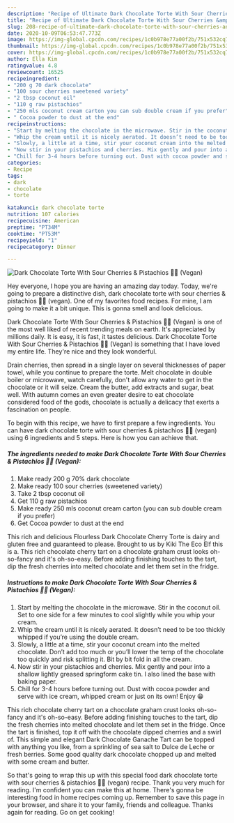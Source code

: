 ```yaml
---
description: "Recipe of Ultimate Dark Chocolate Torte With Sour Cherries &amp;amp; Pistachios 🍒🍫 (Vegan)"
title: "Recipe of Ultimate Dark Chocolate Torte With Sour Cherries &amp;amp; Pistachios 🍒🍫 (Vegan)"
slug: 208-recipe-of-ultimate-dark-chocolate-torte-with-sour-cherries-and-amp-pistachios-vegan
date: 2020-10-09T06:53:47.773Z
image: https://img-global.cpcdn.com/recipes/1c0b978e77a00f2b/751x532cq70/dark-chocolate-torte-with-sour-cherries-pistachios-🍒🍫-vegan-recipe-main-photo.jpg
thumbnail: https://img-global.cpcdn.com/recipes/1c0b978e77a00f2b/751x532cq70/dark-chocolate-torte-with-sour-cherries-pistachios-🍒🍫-vegan-recipe-main-photo.jpg
cover: https://img-global.cpcdn.com/recipes/1c0b978e77a00f2b/751x532cq70/dark-chocolate-torte-with-sour-cherries-pistachios-🍒🍫-vegan-recipe-main-photo.jpg
author: Ella Kim
ratingvalue: 4.8
reviewcount: 16525
recipeingredient:
- "200 g 70 dark chocolate"
- "100 sour cherries sweetened variety"
- "2 tbsp coconut oil"
- "110 g raw pistachios"
- "250 mls coconut cream carton you can sub double cream if you prefer"
- " Cocoa powder to dust at the end"
recipeinstructions:
- "Start by melting the chocolate in the microwave. Stir in the coconut oil. Set to one side for a few minutes to cool slightly while you whip your cream."
- "Whip the cream until it is nicely aerated. It doesn’t need to be too thickly whipped if you’re using the double cream."
- "Slowly, a little at a time, stir your coconut cream into the melted chocolate. Don’t add too much or you’ll lower the temp of the chocolate too quickly and risk splitting it. Bit by bit fold in all the cream."
- "Now stir in your pistachios and cherries. Mix gently and pour into a shallow lightly greased springform cake tin. I also lined the base with baking paper."
- "Chill for 3-4 hours before turning out. Dust with cocoa powder and serve with ice cream, whipped cream or just on its own! Enjoy 😁"
categories:
- Recipe
tags:
- dark
- chocolate
- torte

katakunci: dark chocolate torte 
nutrition: 107 calories
recipecuisine: American
preptime: "PT34M"
cooktime: "PT53M"
recipeyield: "1"
recipecategory: Dinner

---
```



![Dark Chocolate Torte With Sour Cherries &amp; Pistachios 🍒🍫 (Vegan)](https://img-global.cpcdn.com/recipes/1c0b978e77a00f2b/751x532cq70/dark-chocolate-torte-with-sour-cherries-pistachios-🍒🍫-vegan-recipe-main-photo.jpg)

Hey everyone, I hope you are having an amazing day today. Today, we're going to prepare a distinctive dish, dark chocolate torte with sour cherries &amp; pistachios 🍒🍫 (vegan). One of my favorites food recipes. For mine, I am going to make it a bit unique. This is gonna smell and look delicious.

Dark Chocolate Torte With Sour Cherries &amp; Pistachios 🍒🍫 (Vegan) is one of the most well liked of recent trending meals on earth. It's appreciated by millions daily. It is easy, it is fast, it tastes delicious. Dark Chocolate Torte With Sour Cherries &amp; Pistachios 🍒🍫 (Vegan) is something that I have loved my entire life. They're nice and they look wonderful.

Drain cherries, then spread in a single layer on several thicknesses of paper towel, while you continue to prepare the torte. Melt chocolate in double boiler or microwave, watch carefully, don&#39;t allow any water to get in the chocolate or it will seize. Cream the butter, add extracts and sugar, beat well. With autumn comes an even greater desire to eat chocolate considered food of the gods, chocolate is actually a delicacy that exerts a fascination on people.


To begin with this recipe, we have to first prepare a few ingredients. You can have dark chocolate torte with sour cherries &amp; pistachios 🍒🍫 (vegan) using 6 ingredients and 5 steps. Here is how you can achieve that.

<!--inarticleads1-->

##### The ingredients needed to make Dark Chocolate Torte With Sour Cherries &amp; Pistachios 🍒🍫 (Vegan):

1. Make ready 200 g 70% dark chocolate
1. Make ready 100 sour cherries (sweetened variety)
1. Take 2 tbsp coconut oil
1. Get 110 g raw pistachios
1. Make ready 250 mls coconut cream carton (you can sub double cream if you prefer)
1. Get  Cocoa powder to dust at the end


This rich and delicious Flourless Dark Chocolate Cherry Torte is dairy and gluten free and guaranteed to please. Brought to us by Kiki The Eco Elf this is a. This rich chocolate cherry tart on a chocolate graham crust looks oh-so-fancy and it&#39;s oh-so-easy. Before adding finishing touches to the tart, dip the fresh cherries into melted chocolate and let them set in the fridge. 

<!--inarticleads2-->

##### Instructions to make Dark Chocolate Torte With Sour Cherries &amp; Pistachios 🍒🍫 (Vegan):

1. Start by melting the chocolate in the microwave. Stir in the coconut oil. Set to one side for a few minutes to cool slightly while you whip your cream.
1. Whip the cream until it is nicely aerated. It doesn’t need to be too thickly whipped if you’re using the double cream.
1. Slowly, a little at a time, stir your coconut cream into the melted chocolate. Don’t add too much or you’ll lower the temp of the chocolate too quickly and risk splitting it. Bit by bit fold in all the cream.
1. Now stir in your pistachios and cherries. Mix gently and pour into a shallow lightly greased springform cake tin. I also lined the base with baking paper.
1. Chill for 3-4 hours before turning out. Dust with cocoa powder and serve with ice cream, whipped cream or just on its own! Enjoy 😁


This rich chocolate cherry tart on a chocolate graham crust looks oh-so-fancy and it&#39;s oh-so-easy. Before adding finishing touches to the tart, dip the fresh cherries into melted chocolate and let them set in the fridge. Once the tart is finished, top it off with the chocolate dipped cherries and a swirl of. This simple and elegant Dark Chocolate Ganache Tart can be topped with anything you like, from a sprinkling of sea salt to Dulce de Leche or fresh berries. Some good quality dark chocolate chopped up and melted with some cream and butter. 

So that's going to wrap this up with this special food dark chocolate torte with sour cherries &amp; pistachios 🍒🍫 (vegan) recipe. Thank you very much for reading. I'm confident you can make this at home. There's gonna be interesting food in home recipes coming up. Remember to save this page in your browser, and share it to your family, friends and colleague. Thanks again for reading. Go on get cooking!
